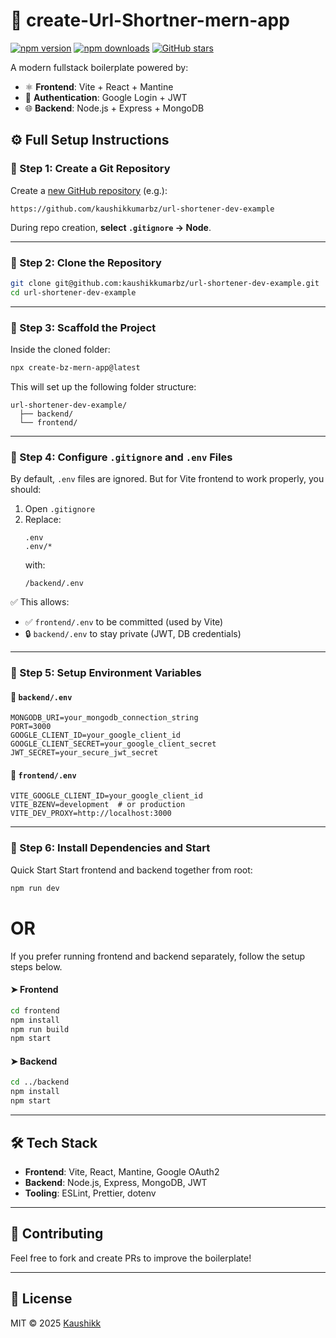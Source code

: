 # 🚀 create-Url-Shortner-mern-app

[![npm version](https://img.shields.io/npm/v/create-bz-mern-app.svg)](https://www.npmjs.com/package/create-bz-mern-app)
[![npm downloads](https://img.shields.io/npm/dm/create-bz-mern-app.svg)](https://www.npmjs.com/package/create-bz-mern-app)
[![GitHub stars](https://img.shields.io/github/stars/kaushikkumarbz/create-bz-mern-app?style=social)](https://github.com/kaushikkumarbz/create-bz-mern-app)

A modern fullstack boilerplate powered by:

- ⚛️ **Frontend**: Vite + React + Mantine  
- 🔐 **Authentication**: Google Login + JWT  
- 🌐 **Backend**: Node.js + Express + MongoDB  

## ⚙️ Full Setup Instructions

### 🔹 Step 1: Create a Git Repository

Create a [new GitHub repository](https://github.com/new) (e.g.):
```
https://github.com/kaushikkumarbz/url-shortener-dev-example
```
During repo creation, **select `.gitignore` → Node**.

---

### 🔹 Step 2: Clone the Repository

```bash
git clone git@github.com:kaushikkumarbz/url-shortener-dev-example.git
cd url-shortener-dev-example
```

---

### 🔹 Step 3: Scaffold the Project

Inside the cloned folder:

```bash
npx create-bz-mern-app@latest
```

This will set up the following folder structure:

```
url-shortener-dev-example/
  ├── backend/
  └── frontend/
```

---

### 🔹 Step 4: Configure `.gitignore` and `.env` Files

By default, `.env` files are ignored. But for Vite frontend to work properly, you should:

1. Open `.gitignore`
2. Replace:
   ```
   .env
   .env/*
   ```
   with:
   ```
   /backend/.env
   ```

✅ This allows:
- ✅ `frontend/.env` to be committed (used by Vite)
- 🔒 `backend/.env` to stay private (JWT, DB credentials)

---

### 🔹 Step 5: Setup Environment Variables

#### 📁 `backend/.env`
```env
MONGODB_URI=your_mongodb_connection_string
PORT=3000
GOOGLE_CLIENT_ID=your_google_client_id
GOOGLE_CLIENT_SECRET=your_google_client_secret
JWT_SECRET=your_secure_jwt_secret
```

#### 📁 `frontend/.env`
```env
VITE_GOOGLE_CLIENT_ID=your_google_client_id
VITE_BZENV=development  # or production
VITE_DEV_PROXY=http://localhost:3000
```

---

### 🔹 Step 6: Install Dependencies and Start

Quick Start
Start frontend and backend together from root:
```bash
npm run dev
```

# OR

If you prefer running frontend and backend separately, follow the setup steps below.
#### ➤ Frontend

```bash
cd frontend
npm install
npm run build
npm start
```

#### ➤ Backend

```bash
cd ../backend
npm install
npm start
```
---

## 🛠️ Tech Stack

- **Frontend**: Vite, React, Mantine, Google OAuth2
- **Backend**: Node.js, Express, MongoDB, JWT
- **Tooling**: ESLint, Prettier, dotenv

---

## 🙌 Contributing

Feel free to fork and create PRs to improve the boilerplate!

---

## 📄 License

MIT © 2025 [Kaushikk](https://github.com/kaushikkumarbz)

